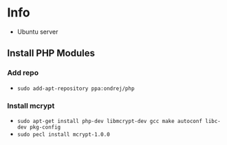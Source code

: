 
# Info
* Ubuntu server 


## Install PHP Modules

### Add repo

* `sudo add-apt-repository ppa:ondrej/php`

### Install mcrypt 
* `sudo apt-get install php-dev libmcrypt-dev gcc make autoconf libc-dev pkg-config`
* `sudo pecl install mcrypt-1.0.0`
